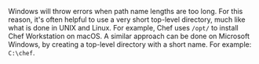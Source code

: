 Windows will throw errors when path name lengths are too long. For this
reason, it's often helpful to use a very short top-level directory, much
like what is done in UNIX and Linux. For example, Chef uses `/opt/` to
install Chef Workstation on macOS. A similar approach can be done on
Microsoft Windows, by creating a top-level directory with a short name.
For example: `C:\chef`.
